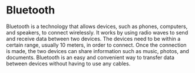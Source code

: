# Bluetooth

Bluetooth is a technology that allows devices, such as phones, computers, and speakers, to connect wirelessly. It works by using radio waves to send and receive data between two devices. The devices need to be within a certain range, usually 10 meters, in order to connect. Once the connection is made, the two devices can share information such as music, photos, and documents. Bluetooth is an easy and convenient way to transfer data between devices without having to use any cables.
